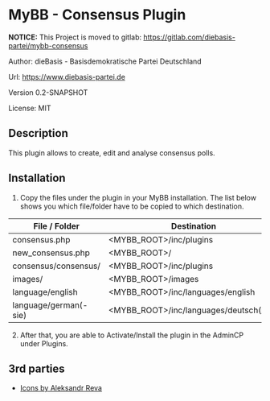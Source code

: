 # MyBB - Consensus Plugin

**NOTICE:** This Project is moved to gitlab: https://gitlab.com/diebasis-partei/mybb-consensus


Author: dieBasis - Basisdemokratische Partei Deutschland

Url: https://www.diebasis-partei.de

Version 0.2-SNAPSHOT

License: MIT

## Description

This plugin allows to create, edit and analyse consensus polls.

## Installation

1. Copy the files under the plugin in your MyBB installation.
The list below shows you which file/folder have to be copied to which destination.


| File / Folder         | Destination                               |
|-----------------------|-------------------------------------------|
| consensus.php         | <MYBB_ROOT>/inc/plugins                   |
| new_consensus.php     | <MYBB_ROOT>/                              |
| consensus/consensus/  | <MYBB_ROOT>/inc/plugins                   |
| images/               | <MYBB_ROOT>/images                        |
| language/english      | <MYBB_ROOT>/inc/languages/english         |
| language/german(-sie) | <MYBB_ROOT>/inc/languages/deutsch(_sie)   |

2. After that, you are able to Activate/Install the plugin in the AdminCP under Plugins.


## 3rd parties

* [Icons by Aleksandr Reva](https://www.iconfinder.com/Revicon)
